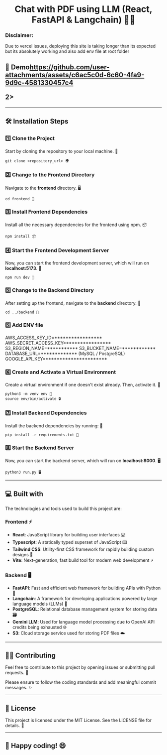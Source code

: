 <h1 align="center" id="title">Chat with PDF using LLM (React, FastAPI & Langchain) 📄💬</h1>
<h3>Disclaimer:</h3>
<p>Due to vercel issues, deploying this site is taking longer than its expected but its absolutely working and also add env file at root folder </p>
<h2>🚀 Demo</h

https://github.com/user-attachments/assets/c6ac5c0d-6c60-4fa9-9d9c-4581330457c4

2>


<hr>

<h2>🛠️ Installation Steps</h2>

<h3>1️⃣ Clone the Project</h3>
<p>Start by cloning the repository to your local machine. 📂</p>
<pre><code>git clone &lt;repository_url&gt; 🌍</code></pre>

<h3>2️⃣ Change to the Frontend Directory</h3>
<p>Navigate to the <strong>frontend</strong> directory. 🖥️</p>
<pre><code>cd frontend 📁</code></pre>

<h3>3️⃣ Install Frontend Dependencies</h3>
<p>Install all the necessary dependencies for the frontend using npm. 📦</p>
<pre><code>npm install 📦</code></pre>

<h3>4️⃣ Start the Frontend Development Server</h3>
<p>Now, you can start the frontend development server, which will run on <strong>localhost:5173</strong>. 🚀</p>
<pre><code>npm run dev 🚀</code></pre>

<h3>5️⃣ Change to the Backend Directory</h3>
<p>After setting up the frontend, navigate to the <strong>backend</strong> directory. 📂</p>
<pre><code>cd ../backend 📂</code></pre>

<h3>5️⃣ Add ENV file</h3>
<p>
AWS_ACCESS_KEY_ID=*****************
AWS_SECRET_ACCESS_KEY=****************
S3_REGION_NAME=***********
S3_BUCKET_NAME=************
DATABASE_URL=************* (MySQL / PostgreSQL)
GOOGLE_API_KEY=**********************
</p>

<h3>6️⃣ Create and Activate a Virtual Environment</h3>
<p>Create a virtual environment if one doesn't exist already. Then, activate it. 🌱</p>
<pre><code>python3 -m venv env 🌱
source env/bin/activate 🔒</code></pre>

<h3>7️⃣ Install Backend Dependencies</h3>
<p>Install the backend dependencies by running: 📜</p>
<pre><code>pip install -r requirements.txt 📜</code></pre>

<h3>8️⃣ Start the Backend Server</h3>
<p>Now, you can start the backend server, which will run on <strong>localhost:8000</strong>. 🖥️</p>
<pre><code>python3 run.py 🖥️</code></pre>

<hr>

<h2>💻 Built with</h2>
<p>The technologies and tools used to build this project are:</p>

<h3>Frontend ⚡</h3>
<ul>
  <li><strong>React</strong>: JavaScript library for building user interfaces 💻</li>
  <li><strong>Typescript</strong>: A statically typed superset of JavaScript ⌨️</li>
  <li><strong>Tailwind CSS</strong>: Utility-first CSS framework for rapidly building custom designs 🎨</li>
  <li><strong>Vite</strong>: Next-generation, fast build tool for modern web development ⚡</li>
</ul>

<h3>Backend 🖥️</h3>
<ul>
  <li><strong>FastAPI</strong>: Fast and efficient web framework for building APIs with Python 🚀</li>
  <li><strong>Langchain</strong>: A framework for developing applications powered by large language models (LLMs) 🤖</li>
  <li><strong>PostgreSQL</strong>: Relational database management system for storing data 🗃️</li>
  <li><strong>Gemini LLM</strong>: Used for language model processing due to OpenAI API credits being exhausted 🌐</li>
  <li><strong>S3</strong>: Cloud storage service used for storing PDF files ☁️</li>
</ul>

<hr>

<h2>🧑‍💻 Contributing</h2>
<p>Feel free to contribute to this project by opening issues or submitting pull requests. 🙏</p>
<p>Please ensure to follow the coding standards and add meaningful commit messages. ✨</p>

<hr>

<h2>📄 License</h2>
<p>This project is licensed under the MIT License. See the LICENSE file for details. 📜</p>

<hr>

<h2>🎉 Happy coding! 😄</h2>
